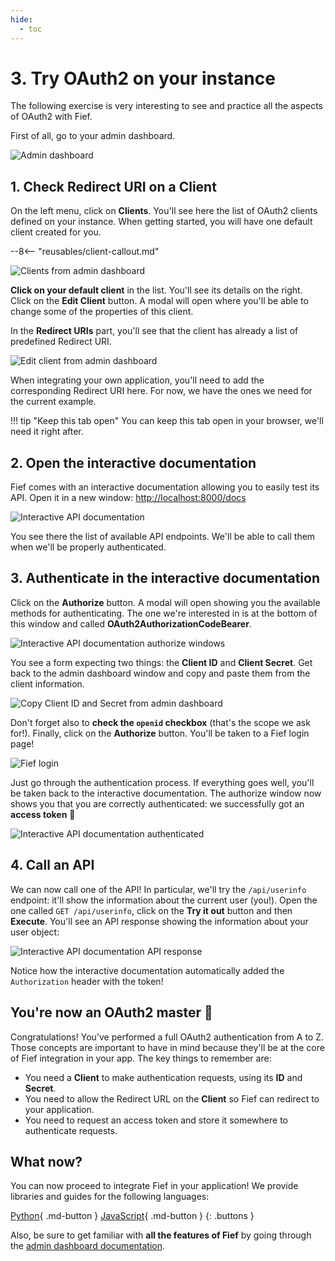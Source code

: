 ```yaml
---
hide:
  - toc
---
```


# 3. Try OAuth2 on your instance

The following exercise is very interesting to see and practice all the aspects of OAuth2 with Fief.

First of all, go to your admin dashboard.

![Admin dashboard](../assets/images/admin-dashboard.png)

## 1. Check Redirect URI on a Client

On the left menu, click on **Clients**. You'll see here the list of OAuth2 clients defined on your instance. When getting started, you will have one default client created for you.

--8<-- "reusables/client-callout.md"

![Clients from admin dashboard](../assets/images/admin-clients.png)

**Click on your default client** in the list. You'll see its details on the right. Click on the **Edit Client** button. A modal will open where you'll be able to change some of the properties of this client.

In the **Redirect URIs** part, you'll see that the client has already a list of predefined Redirect URI.

![Edit client from admin dashboard](../assets/images/admin-clients-edit.png)

When integrating your own application, you'll need to add the corresponding Redirect URI here. For now, we have the ones we need for the current example.

!!! tip "Keep this tab open"
    You can keep this tab open in your browser, we'll need it right after.

## 2. Open the interactive documentation

Fief comes with an interactive documentation allowing you to easily test its API. Open it in a new window: [http://localhost:8000/docs](http://localhost:8000/docs)

![Interactive API documentation](../assets/images/try-oauth2-docs.png)

You see there the list of available API endpoints. We'll be able to call them when we'll be properly authenticated.

## 3. Authenticate in the interactive documentation

Click on the **Authorize** button. A modal will open showing you the available methods for authenticating. The one we're interested in is at the bottom of this window and called **OAuth2AuthorizationCodeBearer**.

![Interactive API documentation authorize windows](../assets/images/try-oauth2-docs-authorize.png)

You see a form expecting two things: the **Client ID** and **Client Secret**. Get back to the admin dashboard window and copy and paste them from the client information.

![Copy Client ID and Secret from admin dashboard](../assets/images/try-oauth2-copy-client-id-secret.png)

Don't forget also to **check the `openid` checkbox** (that's the scope we ask for!). Finally, click on the **Authorize** button. You'll be taken to a Fief login page!

![Fief login](../assets/images/try-oauth2-login.png)

Just go through the authentication process. If everything goes well, you'll be taken back to the interactive documentation. The authorize window now shows you that you are correctly authenticated: we successfully got an **access token** 🎉

![Interactive API documentation authenticated](../assets/images/try-oauth2-docs-authenticated.png)

## 4. Call an API

We can now call one of the API! In particular, we'll try the `/api/userinfo` endpoint: it'll show the information about the current user (you!). Open the one called `GET /api/userinfo`, click on the **Try it out** button and then **Execute**. You'll see an API response showing the information about your user object:

![Interactive API documentation API response](../assets/images/try-oauth2-docs-api-response.png)

Notice how the interactive documentation automatically added the `Authorization` header with the token!

## You're now an OAuth2 master 👏

Congratulations! You've performed a full OAuth2 authentication from A to Z. Those concepts are important to have in mind because they'll be at the core of Fief integration in your app. The key things to remember are:

* You need a **Client** to make authentication requests, using its **ID** and **Secret**.
* You need to allow the Redirect URL on the **Client** so Fief can redirect to your application.
* You need to request an access token and store it somewhere to authenticate requests.

## What now?

You can now proceed to integrate Fief in your application! We provide libraries and guides for the following languages:

[Python](../integrate/python/index.md){ .md-button }
[JavaScript](../integrate/javascript/index.md){ .md-button }
{: .buttons }

Also, be sure to get familiar with **all the features of Fief** by going through the [admin dashboard documentation](../configure/index.md).
